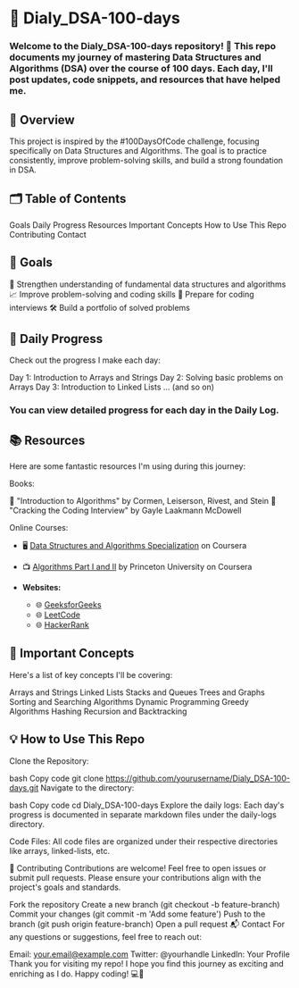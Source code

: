 # 📘 Dialy_DSA-100-days
### Welcome to the Dialy_DSA-100-days repository! 🎉 This repo documents my journey of mastering Data Structures and Algorithms (DSA) over the course of 100 days. Each day, I'll post updates, code snippets, and resources that have helped me.

## 📅 Overview
This project is inspired by the #100DaysOfCode challenge, focusing specifically on Data Structures and Algorithms. The goal is to practice consistently, improve problem-solving skills, and build a strong foundation in DSA.

## 🗂️ Table of Contents
Goals
Daily Progress
Resources
Important Concepts
How to Use This Repo
Contributing
Contact
## 🥅 Goals
🌟 Strengthen understanding of fundamental data structures and algorithms
📈 Improve problem-solving and coding skills
🚀 Prepare for coding interviews
🛠️ Build a portfolio of solved problems
## 📆 Daily Progress
Check out the progress I make each day:

Day 1: Introduction to Arrays and Strings
Day 2: Solving basic problems on Arrays
Day 3: Introduction to Linked Lists
... (and so on)
### You can view detailed progress for each day in the Daily Log.

## 📚 Resources
Here are some fantastic resources I'm using during this journey:

Books:

📘 "Introduction to Algorithms" by Cormen, Leiserson, Rivest, and Stein
📗 "Cracking the Coding Interview" by Gayle Laakmann McDowell

Online Courses:
 - 🖥️ <a href="https://www.coursera.org/specializations/data-structures-algorithms">Data Structures and Algorithms Specialization</a> on Coursera
  - 📺 <a href="https://www.coursera.org/learn/algorithms-part1">Algorithms Part I and II</a> by Princeton University on Coursera

- **Websites:**
  - 🌐 <a href="https://www.geeksforgeeks.org/">GeeksforGeeks</a>
  - 🌐 <a href="https://leetcode.com/">LeetCode</a>
  - 🌐 <a href="https://www.hackerrank.com/">HackerRank</a>


## 🔑 Important Concepts
Here's a list of key concepts I'll be covering:

Arrays and Strings
Linked Lists
Stacks and Queues
Trees and Graphs
Sorting and Searching Algorithms
Dynamic Programming
Greedy Algorithms
Hashing
Recursion and Backtracking

## 💡 How to Use This Repo
Clone the Repository:

bash
Copy code
git clone https://github.com/yourusername/Dialy_DSA-100-days.git
Navigate to the directory:

bash
Copy code
cd Dialy_DSA-100-days
Explore the daily logs:
Each day's progress is documented in separate markdown files under the daily-logs directory.

Code Files:
All code files are organized under their respective directories like arrays, linked-lists, etc.

🤝 Contributing
Contributions are welcome! Feel free to open issues or submit pull requests. Please ensure your contributions align with the project's goals and standards.

Fork the repository
Create a new branch (git checkout -b feature-branch)
Commit your changes (git commit -m 'Add some feature')
Push to the branch (git push origin feature-branch)
Open a pull request
📬 Contact
For any questions or suggestions, feel free to reach out:

Email: your.email@example.com
Twitter: @yourhandle
LinkedIn: Your Profile
Thank you for visiting my repo! I hope you find this journey as exciting and enriching as I do. Happy coding! 💻🚀





